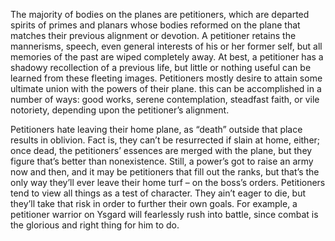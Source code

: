 The majority of bodies on the planes are petitioners, which are departed spirits of primes and planars whose bodies reformed on the plane that matches their previous alignment or devotion. A petitioner retains the mannerisms, speech, even general interests of his or her former self, but all memories of the past are wiped completely away. At best, a petitioner has a shadowy recollection of a previous life, but little or nothing useful can be learned from these fleeting images. Petitioners mostly desire to attain some ultimate union with the powers of their plane. this can be accomplished in a number of ways: good works, serene contemplation, steadfast faith, or vile notoriety, depending upon the petitioner’s alignment.

Petitioners hate leaving their home plane, as “death” outside that place results in oblivion. Fact is, they can’t be resurrected if slain at home, either; once dead, the petitioners’ essences are merged with the plane, but they figure that’s better than nonexistence. Still, a power’s got to raise an army now and then, and it may be petitioners that fill out the ranks, but that’s the only way they’ll ever leave their home turf – on the boss’s orders. Petitioners tend to view all things as a test of character. They ain’t eager to die, but they’ll take that risk in order to further their own goals. For example, a petitioner warrior on Ysgard will fearlessly rush into battle, since combat is the glorious and right thing for him to do.